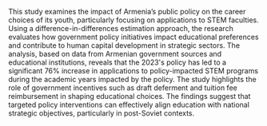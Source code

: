 This study examines the impact of Armenia’s public policy on the career choices of its youth, particularly focusing on applications to STEM faculties. Using a difference-in-differences estimation approach, the research evaluates how government policy initiatives impact educational preferences and contribute to human capital development in strategic sectors. The analysis, based on data from Armenian government sources and educational institutions, reveals that the 2023's policy has led to a significant 76% increase in applications to policy-impacted STEM programs during the academic years impacted by the policy. The study highlights the role of government incentives such as draft deferment and tuition fee reimbursement in shaping educational choices. The findings suggest that targeted policy interventions can effectively align education with national strategic objectives, particularly in post-Soviet contexts.
